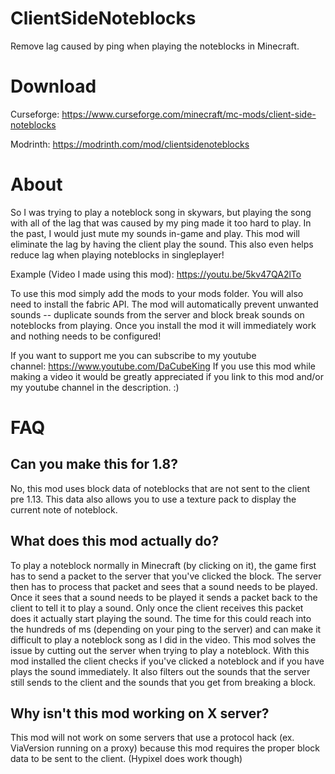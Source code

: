 # ClientSideNoteblocks
Remove lag caused by ping when playing the noteblocks in Minecraft. 

# Download
Curseforge: https://www.curseforge.com/minecraft/mc-mods/client-side-noteblocks

Modrinth: https://modrinth.com/mod/clientsidenoteblocks

# About 
So I was trying to play a noteblock song in skywars, but playing the song with all of the lag that was caused by my ping made it too hard to play. In the past, I would just mute my sounds in-game and play. This mod will eliminate the lag by having the client play the sound. This also even helps reduce lag when playing noteblocks in singleplayer!

Example (Video I made using this mod):
https://youtu.be/5kv47QA2lTo

To use this mod simply add the mods to your mods folder. You will also need to install the fabric API.
The mod will automatically prevent unwanted sounds -- duplicate sounds from the server and block break sounds on noteblocks from playing. Once you install the mod it will immediately work and nothing needs to be configured!

If you want to support me you can subscribe to my youtube channel: https://www.youtube.com/DaCubeKing
If you use this mod while making a video it would be greatly appreciated if you link to this mod and/or my youtube channel in the description. :)

# FAQ
## Can you make this for 1.8?
No, this mod uses block data of noteblocks that are not sent to the client pre 1.13. This data also allows you to use a texture pack to display the current note of noteblock. 
## What does this mod actually do?
To play a noteblock normally in Minecraft (by clicking on it), the game first has to send a packet to the server that you've clicked the block. The server then has to process that packet and sees that a sound needs to be played. Once it sees that a sound needs to be played it sends a packet back to the client to tell it to play a sound. Only once the client receives this packet does it actually start playing the sound. The time for this could reach into the hundreds of ms (depending on your ping to the server) and can make it difficult to play a noteblock song as I did in the video. This mod solves the issue by cutting out the server when trying to play a noteblock. With this mod installed the client checks if you've clicked a noteblock and if you have plays the sound immediately. It also filters out the sounds that the server still sends to the client and the sounds that you get from breaking a block.
## Why isn't this mod working on X server?
This mod will not work on some servers that use a protocol hack (ex. ViaVersion running on a proxy) because this mod requires the proper block data to be sent to the client. (Hypixel does work though)
